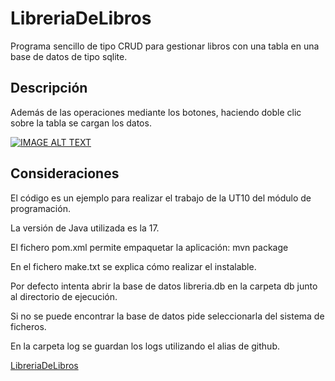 # LibreriaDeLibros

Programa sencillo de tipo CRUD para gestionar libros con una tabla en una base de datos de tipo sqlite.

## Descripción

Además de las operaciones mediante los botones, haciendo doble clic sobre la tabla se cargan los datos. 

[![IMAGE ALT TEXT](https://img.youtube.com/vi/xCsknpgEdDY/0.jpg)](https://youtu.be/xCsknpgEdDY "18. Librería de libros")

## Consideraciones

El código es un ejemplo para realizar el trabajo de la UT10 del módulo de programación.

La versión de Java utilizada es la 17.

El fichero pom.xml permite empaquetar la aplicación: mvn package

En el fichero make.txt se explica cómo realizar el instalable.

Por defecto intenta abrir la base de datos libreria.db en la carpeta db junto al directorio de ejecución.

Si no se puede encontrar la base de datos pide seleccionarla del sistema de ficheros.

En la carpeta log se guardan los logs utilizando el alias de github.


[LibreriaDeLibros](https://github.com/aetxabao/LibreriaDeLibros)
